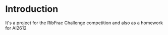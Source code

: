 # Introduction
 It's a project for the RibFrac Challenge competition and also as a homework for AI2612
